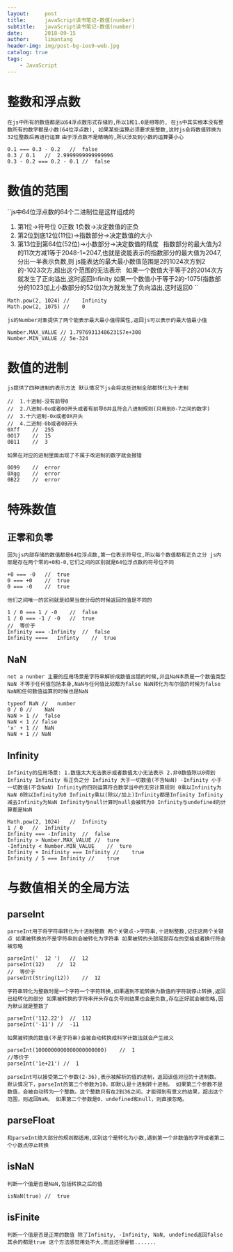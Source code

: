 ```yaml
---
layout:     post
title:      javaScript读书笔记-数值(number)
subtitle:   javaScript读书笔记-数值(number)
date:       2018-09-15
author:     limantang
header-img: img/post-bg-ios9-web.jpg
catalog: true
tags:
    - JavaScript
---
```


# 整数和浮点数
``
在js中所有的数值都是以64浮点数形式存储的,所以1和1.0是相等的, 在js中其实根本没有整数所有的数字都是小数(64位浮点数),
如果某些运算必须要求是整数,这时js会将数值转换为32位整数后再进行运算
``
``由于浮点数不是精确的,所以涉及到小数的运算要小心
``
```
0.1 === 0.3 - 0.2   //  false
0.3 / 0.1   //  2.9999999999999996
0.3 - 0.2 === 0.2 - 0.1 //  false
```

# 数值的范围
``js中64位浮点数的64个二进制位是这样组成的
1. 第1位->符号位 0正数 1负数->决定数值的正负
2. 第2位到底12位(11位)->指数部分->决定数值的大小
3. 第13位到第64位(52位)->小数部分->决定数值的精度
``
``指数部分的最大值为2的11次方减1等于2048-1=2047,也就是说能表示的指数部分的最大值为2047,分出一半表示负数,则
js能表达的最大最小数值范围是2的1024次方到2的-1023次方,超出这个范围的无法表示
``
``如果一个数值大于等于2的2014次方就发生了正向溢出,这时返回Infinity
如果一个数值小于等于2的-1075(指数部分的1023加上小数部分的52位)次方就发生了负向溢出,这时返回0
``
```
Math.pow(2, 1024) //    Infinity
Math.pow(2, 1075) //    0
```
``js的Number对象提供了两个能表示最大最小值得属性,返回js可以表示的最大值最小值
``
```
Number.MAX_VALUE // 1.7976931348623157e+308
Number.MIN_VALUE // 5e-324
```
# 数值的进制
``js提供了四种进制的表示方法
默认情况下js会将这些进制全部都转化为十进制
``
```
//  1.十进制-没有前导0
//  2.八进制-0o或者0O开头或者有前导0并且符合八进制规则(只用到0-7之间的数字)
//  3.十六进制-0x或者0X开头
//  4.二进制-0b或者0B开头
0Xff    //  255
0O17    //  15
0B11    //  3
```
``如果在对应的进制里面出现了不属于改进制的数字就会报错
``
```
0O99    //  error
0Xgg    //  error
0B22    //  error
```
# 特殊数值
## 正零和负零
``因为js内部存储的数值都是64位浮点数,第一位表示符号位,所以每个数值都有正负之分
js内部是存在两个零的+0和-0,它们之间的区别就是64位浮点数的符号位不同
``
```
+0 === -0   //  true
0 === +0    //  true
0 === -0    //  true
```
``他们之间唯一的区别就是如果当做分母的时候返回的值是不同的
``
```
1 / 0 === 1 / -0    //  false
1 / 0 === -1 / -0   //  true
//  等价于
Infinity === -Infinity  //  false
Infinity ====   Infinty    //  true
```

## NaN
``not a nunber
主要的应用场景是字符串解析成数值出错的时候,并且NaN本质是一个数值类型
NaN 不等于任何值包括本身,NaN与任何值比较都为false
NaN转化为布尔值的时候为false
NaN和任何数值运算的时候也是NaN
``
```
typeof NaN //   number
0 / 0 //    NaN
NaN > 1 //  false
NaN < 1 // false
'x' + 1 //  NaN
NaN + 1 // NaN
```

## Infinity
``Infinity的应用场景:
1.数值太大无法表示或者数值太小无法表示
2.非0数值除以0得到Infinity
Infinity 有正负之分
Infinity 大于一切数值(不含NaN)
-Infinity 小于一切数值(不含NaN)
Infinity的四则运算符合数学当中的无穷计算规则
0乘以Infinity为NaN
0除以Infinity为0
Infinity乘以(除以/加上)Infinity都是Infinity
Infinity减去Infinity为NaN
Infinity与null计算时null会被转为0
Infinity与undefined的计算都是NaN
``
```
Math.pow(2, 1024)   //  Infinity
1 / 0   //  Infinity
Infinity === -Infinity  //  false
Infinity > Number.MAX_VALUE //  ture
-Infinity < Number.MIN_VALUE    //  ture
Infinity + Inifinity === Infinity //    true
Infinity / 5 === Infinity //    true

```

# 与数值相关的全局方法

## parseInt
``parseInt用于将字符串转化为十进制整数
两个关键点->字符串,十进制整数,记住这两个关键点
如果被转换的不是字符串则会被转化为字符串
如果被转的头部尾部存在的空格或者换行符会被忽略
``
```
parseInt('  12 ')   //  12
parseInt(12)    //  12
//  等价于
parseInt(String(12))    //  12
```

``字符串转化为整数时是一个字符一个字符转换,如果遇到不能转换为数值的字符就停止转换,返回已经转化的部分
如果被转换的字符串开头存在负号则结果也会是负数,存在正好就会被忽略,因为默认就是整数了
``
```
parseInt('112.22')  //  112
parseInt('-11') //  -11
```
``如果被转换的数值(不是字符串)会被自动转换成科学计数法就会产生歧义
``
```
parseInt(1000000000000000000000)    //  1
//等价于
parseInt('1e+21') //  1
```
``parseInt可以接受第二个参数(2-36),表示被解析的值的进制，返回该值对应的十进制数。
默认情况下，parseInt的第二个参数为10，即默认是十进制转十进制。
如果第二个参数不是数值，会被自动转为一个整数。这个整数只有在2到36之间，才能得到有意义的结果，超出这个范围，则返回NaN。
如果第二个参数是0、undefined和null，则直接忽略。
``

## parseFloat
``和parseInt绝大部分的规则都适用,区别这个是转化为小数,遇到第一个非数值的字符或者第二个小数点停止转换
``
## isNaN
``判断一个值是否是NaN,包括转换之后的值
``
```
isNaN(true) //  true
```

## isFinite
``判断一个值是否是正常的数值
除了Infinity, -Infinity, NaN, undefined返回false其余的都是true
这个方法感觉用处不大,而且还很睿智.......
``

